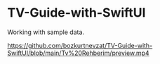# TV-Guide-with-SwiftUI
Working with sample data. 

https://github.com/bozkurtnevzat/TV-Guide-with-SwiftUI/blob/main/Tv%20Rehberim/preview.mp4
